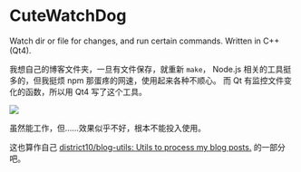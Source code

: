 # CuteWatchDog

Watch dir or file for changes, and run certain commands. Written in C++ (Qt4).

我想自己的博客文件夹，一旦有文件保存，就重新 `make`，
Node.js 相关的工具挺多的，但我挺烦 npm 那蛋疼的网速，使用起来各种不顺心。
而 Qt 有监控文件变化的函数，所以用 Qt4 写了这个工具。

![](http://whudoc.qiniudn.com/2016/2016-07-13_00-56-10.png)

虽然能工作，但……效果似乎不好，根本不能投入使用。

这也算作自己 [district10/blog-utils: Utils to process my blog posts.](https://github.com/district10/blog-utils) 的一部分吧。
